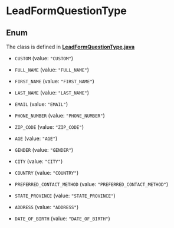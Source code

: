 

# LeadFormQuestionType

## Enum

The class is defined in **[LeadFormQuestionType.java](../../src/main/java/org/openapitools/model/LeadFormQuestionType.java)**


* `CUSTOM` (value: `"CUSTOM"`)

* `FULL_NAME` (value: `"FULL_NAME"`)

* `FIRST_NAME` (value: `"FIRST_NAME"`)

* `LAST_NAME` (value: `"LAST_NAME"`)

* `EMAIL` (value: `"EMAIL"`)

* `PHONE_NUMBER` (value: `"PHONE_NUMBER"`)

* `ZIP_CODE` (value: `"ZIP_CODE"`)

* `AGE` (value: `"AGE"`)

* `GENDER` (value: `"GENDER"`)

* `CITY` (value: `"CITY"`)

* `COUNTRY` (value: `"COUNTRY"`)

* `PREFERRED_CONTACT_METHOD` (value: `"PREFERRED_CONTACT_METHOD"`)

* `STATE_PROVINCE` (value: `"STATE_PROVINCE"`)

* `ADDRESS` (value: `"ADDRESS"`)

* `DATE_OF_BIRTH` (value: `"DATE_OF_BIRTH"`)



